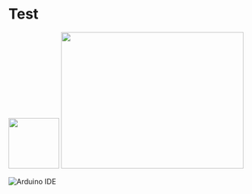 # Test

<img src="https://static.vecteezy.com/system/resources/previews/012/697/300/original/3d-c-programming-language-logo-free-png.png" width="100" height="100">

<img src="https://www.heelectronicslk.com/wp-content/uploads/2021/08/2.4G-Long-Distance-NRF24L01PALNA-Wireless-Transceiver-Modules-with-Antenna-HE-3.jpg" width="360" height="270">

![Arduino IDE](https://www.heelectronicslk.com/wp-content/uploads/2021/08/2.4G-Long-Distance-NRF24L01PALNA-Wireless-Transceiver-Modules-with-Antenna-HE-3.jpg)
